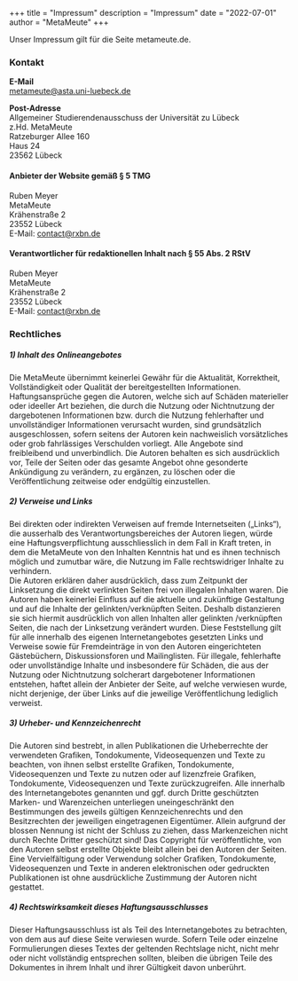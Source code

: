 +++
title = "Impressum"
description = "Impressum"
date = "2022-07-01"
author = "MetaMeute"
+++

Unser Impressum gilt für die Seite metameute.de.

### Kontakt
__E-Mail__<br>
[metameute@asta.uni-luebeck.de](mailto:metameute@asta.uni-luebeck.de)<br>


__Post-Adresse__<br>
Allgemeiner Studierendenausschuss der Universität zu Lübeck<br>
z.Hd. MetaMeute<br>
Ratzeburger Allee 160<br>
Haus 24<br>
23562 Lübeck

#### Anbieter der Website gemäß § 5 TMG
Ruben Meyer<br>
MetaMeute<br>
Krähenstraße 2<br>
23552 Lübeck<br>
E-Mail: [contact@rxbn.de](mailto:contact@rxbn.de)

#### Verantwortlicher für redaktionellen Inhalt nach § 55 Abs. 2 RStV
Ruben Meyer<br>
MetaMeute<br>
Krähenstraße 2<br>
23552 Lübeck<br>
E-Mail: [contact@rxbn.de](mailto:contact@rxbn.de)

### Rechtliches
##### 1) Inhalt des Onlineangebotes
Die MetaMeute übernimmt keinerlei Gewähr für die Aktualität, Korrektheit, Vollständigkeit oder Qualität der bereitgestellten Informationen. Haftungsansprüche gegen die Autoren, welche sich auf Schäden materieller oder ideeller Art beziehen, die durch die Nutzung oder Nichtnutzung der dargebotenen Informationen bzw. durch die Nutzung fehlerhafter und unvollständiger Informationen verursacht wurden, sind grundsätzlich ausgeschlossen, sofern seitens der Autoren kein nachweislich vorsätzliches oder grob fahrlässiges Verschulden vorliegt. Alle Angebote sind freibleibend und unverbindlich. Die Autoren behalten es sich ausdrücklich vor, Teile der Seiten oder das gesamte Angebot ohne gesonderte Ankündigung zu verändern, zu ergänzen, zu löschen oder die Veröffentlichung zeitweise oder endgültig einzustellen.

##### 2) Verweise und Links
Bei direkten oder indirekten Verweisen auf fremde Internetseiten („Links“), die ausserhalb des Verantwortungsbereiches der Autoren liegen, würde eine Haftungsverpflichtung ausschliesslich in dem Fall in Kraft treten, in dem die MetaMeute von den Inhalten Kenntnis hat und es ihnen technisch möglich und zumutbar wäre, die Nutzung im Falle rechtswidriger Inhalte zu verhindern.<br>
Die Autoren erklären daher ausdrücklich, dass zum Zeitpunkt der Linksetzung die direkt verlinkten Seiten frei von illegalen Inhalten waren. Die Autoren haben keinerlei Einfluss auf die aktuelle und zukünftige Gestaltung und auf die Inhalte der gelinkten/verknüpften Seiten. Deshalb distanzieren sie sich hiermit ausdrücklich von allen Inhalten aller gelinkten /verknüpften Seiten, die nach der Linksetzung verändert wurden. Diese Feststellung gilt für alle innerhalb des eigenen Internetangebotes gesetzten Links und Verweise sowie für Fremdeinträge in von den Autoren eingerichteten Gästebüchern, Diskussionsforen und Mailinglisten. Für illegale, fehlerhafte oder unvollständige Inhalte und insbesondere für Schäden, die aus der Nutzung oder Nichtnutzung solcherart dargebotener Informationen entstehen, haftet allein der Anbieter der Seite, auf welche verwiesen wurde, nicht derjenige, der über Links auf die jeweilige Veröffentlichung lediglich verweist.

##### 3) Urheber- und Kennzeichenrecht
Die Autoren sind bestrebt, in allen Publikationen die Urheberrechte der verwendeten Grafiken, Tondokumente, Videosequenzen und Texte zu beachten, von ihnen selbst erstellte Grafiken, Tondokumente, Videosequenzen und Texte zu nutzen oder auf lizenzfreie Grafiken, Tondokumente, Videosequenzen und Texte zurückzugreifen. Alle innerhalb des Internetangebotes genannten und ggf. durch Dritte geschützten Marken- und Warenzeichen unterliegen uneingeschränkt den Bestimmungen des jeweils gültigen Kennzeichenrechts und den Besitzrechten der jeweiligen eingetragenen Eigentümer. Allein aufgrund der blossen Nennung ist nicht der Schluss zu ziehen, dass Markenzeichen nicht durch Rechte Dritter geschützt sind! Das Copyright für veröffentlichte, von den Autoren selbst erstellte Objekte bleibt allein bei den Autoren der Seiten. Eine Vervielfältigung oder Verwendung solcher Grafiken, Tondokumente, Videosequenzen und Texte in anderen elektronischen oder gedruckten Publikationen ist ohne ausdrückliche Zustimmung der Autoren nicht gestattet.

##### 4) Rechtswirksamkeit dieses Haftungsausschlusses
Dieser Haftungsausschluss ist als Teil des Internetangebotes zu betrachten, von dem aus auf diese Seite verwiesen wurde. Sofern Teile oder einzelne Formulierungen dieses Textes der geltenden Rechtslage nicht, nicht mehr oder nicht vollständig entsprechen sollten, bleiben die übrigen Teile des Dokumentes in ihrem Inhalt und ihrer Gültigkeit davon unberührt.
